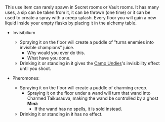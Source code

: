 This use item can rarely spawn in Secret rooms or Vault rooms.
It has many uses, a sip can be taken from it, it can be thrown (one time) or it can be used to create a spray with a creep splash.
Every floor you will gain a new liquid inside your empty flasks by placing it in the alchemy table.

- Invisibilium
  - Spraying it on the floor will create a puddle of "turns enemies into invisible champions" juice.
    - Why would you ever do this.
    - What have you done.
  - Drinking it or standing in it gives the [Camo Undies]()'s invisibility effect until you shoot.


- Pheromones:
  - Spraying it on the floor will create a puddle of charming creep.
    - Spraying it on the floor under a wand will turn that wand into Charmed Taikusauva, making the wand be controlled by a ghost **Minä**
      - If the wand has no spells, it is sold instead.
  - Drinking it or standing in it has no effect.
